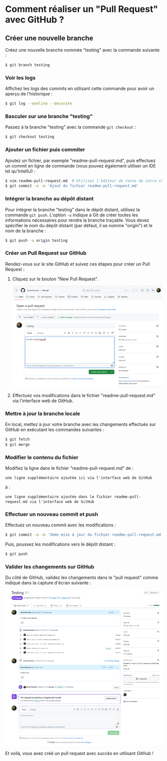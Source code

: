 # Comment réaliser un "Pull Request" avec GitHub ?

## Créer une nouvelle branche

Créez une nouvelle branche nommée "testing" avec la commande suivante :

```bash
$ git branch testing
```

### Voir les logs

Affichez les logs des commits en utilisant cette commande pour avoir un aperçu de l'historique :

```bash
$ git log --oneline --decorate
```

### Basculer sur une branche "testing"

Passez à la branche "testing" avec la commande `git checkout` :

```bash
$ git checkout testing
```

### Ajouter un fichier puis commiter

Ajoutez un fichier, par exemple "readme-pull-request.md", puis effectuez un commit en ligne de commande (vous pouvez également utiliser un IDE tel qu'IntelliJ) :

```bash
$ vim readme-pull-request.md  # Utilisez l'éditeur de texte de votre choix
$ git commit -a -m 'Ajout du fichier readme-pull-request.md'
```

### Intégrer la branche au dépôt distant

Pour intégrer la branche "testing" dans le dépôt distant, utilisez la commande `git push`. L'option `-u` indique à Git de créer toutes les informations nécessaires pour rendre la branche traçable. Vous devez spécifier le nom du dépôt distant (par défaut, il se nomme "origin") et le nom de la branche :

```bash
$ git push -u origin testing
```

### Créer un Pull Request sur GitHub

Rendez-vous sur le site GitHub et suivez ces étapes pour créer un Pull Request :

1. Cliquez sur le bouton "New Pull Request".

   ![img.png](img.png)

2. Effectuez vos modifications dans le fichier "readme-pull-request.md" via l'interface web de GitHub.

### Mettre à jour la branche locale

En local, mettez à jour votre branche avec les changements effectués sur GitHub en exécutant les commandes suivantes :

```bash
$ git fetch
$ git merge
```

### Modifier le contenu du fichier

Modifiez la ligne dans le fichier "readme-pull-request.md" de :

```
une ligne supplémentaire ajoutée ici via l'interface web de GitHub
```

à :

```
une ligne supplémentaire ajoutée dans le fichier readme-pull-request.md via l'interface web de GitHub
```

### Effectuer un nouveau commit et push

Effectuez un nouveau commit avec les modifications :

```bash
$ git commit -a -m '3ème mise à jour du fichier readme-pull-request.md'
```

Puis, poussez les modifications vers le dépôt distant :

```bash
$ git push
```

### Valider les changements sur GitHub

Du côté de GitHub, validez les changements dans le "pull request" comme indiqué dans la capture d'écran suivante :

![img_1.png](img_1.png)

Et voilà, vous avez créé un pull request avec succès en utilisant GitHub !